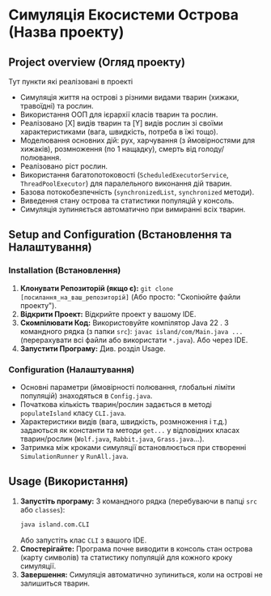 # Симуляція Екосистеми Острова (Назва проекту)

## Project overview (Огляд проекту)

Тут пункти які реалізовані в проекті
* Симуляція життя на острові з різними видами тварин (хижаки, травоїдні) та рослин.
* Використання ООП для ієрархії класів тварин та рослин.
* Реалізовано [X] видів тварин та [Y] видів рослин зі своїми характеристиками (вага, швидкість, потреба в їжі тощо).
* Моделювання основних дій: рух, харчування (з ймовірностями для хижаків), розмноження (по 1 нащадку), смерть від голоду/полювання.
* Реалізовано ріст рослин.
* Використання багатопотоковості (`ScheduledExecutorService`, `ThreadPoolExecutor`) для паралельного виконання дій тварин.
* Базова потокобезпечність (`synchronizedList`, `synchronized` методи).
* Виведення стану острова та статистики популяцій у консоль.  
* Симуляція зупиняється автоматично при вимиранні всіх тварин.

## Setup and Configuration (Встановлення та Налаштування)

### Installation (Встановлення)
1.  **Клонувати Репозиторій (якщо є):** `git clone [посилання_на_ваш_репозиторій]` (Або просто: "Скопіюйте файли проекту").
2.  **Відкрити Проект:** Відкрийте проект у вашому IDE.
3.  **Скомпілювати Код:** Використовуйте компілятор Java 22 . З командного рядка (з папки `src`): `javac island/com/Main.java ...` (перерахувати всі файли або використати `*.java`). Або через IDE.
4.  **Запустити Програму:** Див. розділ Usage.

### Configuration (Налаштування)
* Основні параметри (ймовірності полювання, глобальні ліміти популяцій) знаходяться в `Config.java`.
* Початкова кількість тварин/рослин задається в методі `populateIsland` класу `CLI.java`.
* Характеристики видів (вага, швидкість, розмноження і т.д.) задаються як константи та методи `get...` у відповідних класах тварин/рослин (`Wolf.java`, `Rabbit.java`, `Grass.java`...).
* Затримка між кроками симуляції встановлюється при створенні `SimulationRunner` у `RunAll.java`.

## Usage (Використання)

1.  **Запустіть програму:** З командного рядка (перебуваючи в папці `src` або `classes`):
    ```bash
    java island.com.CLI
    ```
    Або запустіть клас `CLI` з вашого IDE.
2.  **Спостерігайте:** Програма почне виводити в консоль стан острова (карту символів) та статистику популяцій для кожного кроку симуляції.
3.  **Завершення:** Симуляція автоматично зупиниться, коли на острові не залишиться тварин.
